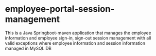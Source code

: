 # employee-portal-session-management
This is a Java Springboot-maven application that manages the employee information and employee sign-in, sign-out session management with all valid exceptions where employee information and session information managed in MySQL DB
